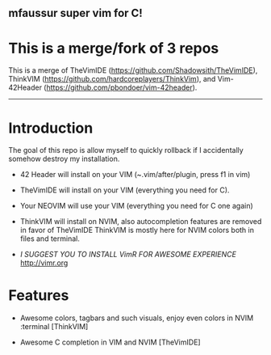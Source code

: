 ## mfaussur super vim for C!

# This is a merge/fork of 3 repos

This is a merge of TheVimIDE (https://github.com/Shadowsith/TheVimIDE),
ThinkVIM (https://github.com/hardcoreplayers/ThinkVim), and Vim-42Header
(https://github.com/pbondoer/vim-42header).

-----

# Introduction

The goal of this repo is allow myself to quickly rollback if I accidentally 
somehow destroy my installation. 

- 42 Header will install on your VIM (~.vim/after/plugin, press f1 in vim)

- TheVimIDE will install on your VIM (everything you need for C).

- Your NEOVIM will use your VIM (everything you need for C one again)

- ThinkVIM will install on NVIM, also 
autocompletion features are removed in favor of TheVimIDE ThinkVIM is mostly 
here for NVIM colors both in files and terminal.

- *I SUGGEST YOU TO INSTALL VimR FOR AWESOME EXPERIENCE* 
http://vimr.org

# Features

- Awesome colors, tagbars and such visuals, enjoy even colors in NVIM :terminal
[ThinkVIM] 

- Awesome C completion in VIM and NVIM [TheVimIDE]

